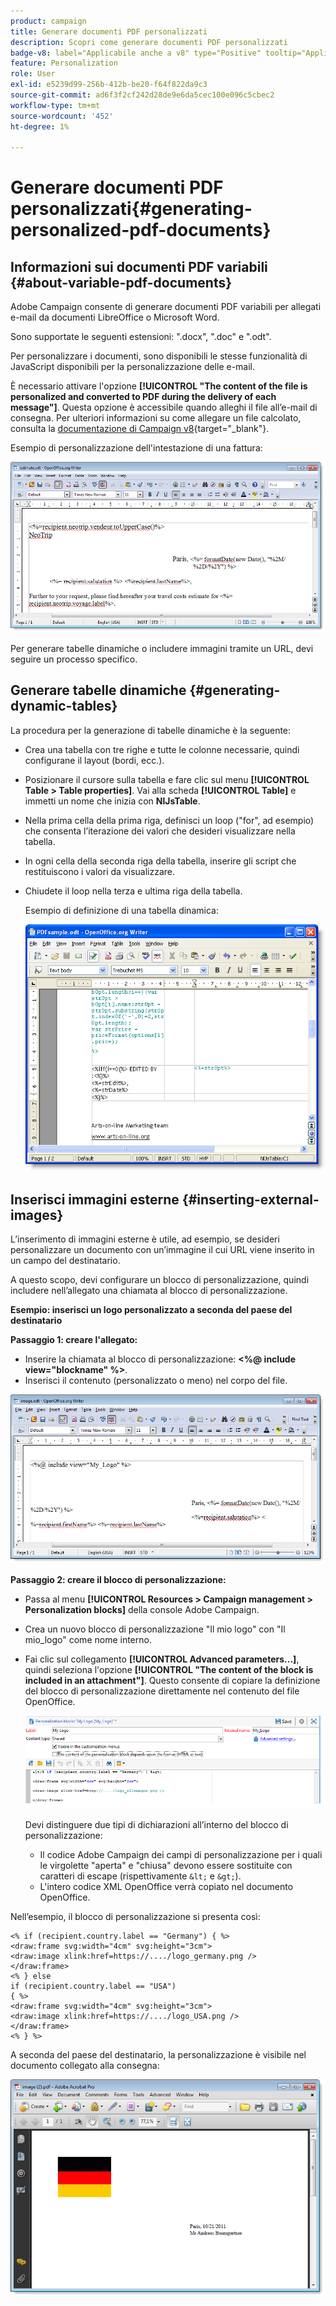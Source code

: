 ```yaml
---
product: campaign
title: Generare documenti PDF personalizzati
description: Scopri come generare documenti PDF personalizzati
badge-v8: label="Applicabile anche a v8" type="Positive" tooltip="Applicabile anche a Campaign v8"
feature: Personalization
role: User
exl-id: e5239d99-256b-412b-be20-f64f822da9c3
source-git-commit: ad6f3f2cf242d28de9e6da5cec100e096c5cbec2
workflow-type: tm+mt
source-wordcount: '452'
ht-degree: 1%

---
```


# Generare documenti PDF personalizzati{#generating-personalized-pdf-documents}

## Informazioni sui documenti PDF variabili {#about-variable-pdf-documents}

Adobe Campaign consente di generare documenti PDF variabili per allegati e-mail da documenti LibreOffice o Microsoft Word.

Sono supportate le seguenti estensioni: &quot;.docx&quot;, &quot;.doc&quot; e &quot;.odt&quot;.

Per personalizzare i documenti, sono disponibili le stesse funzionalità di JavaScript disponibili per la personalizzazione delle e-mail.

È necessario attivare l&#39;opzione **[!UICONTROL "The content of the file is personalized and converted to PDF during the delivery of each message"]**. Questa opzione è accessibile quando alleghi il file all’e-mail di consegna. Per ulteriori informazioni su come allegare un file calcolato, consulta la [documentazione di Campaign v8](https://experienceleague.adobe.com/docs/campaign/campaign-v8/send/emails/attaching-files.html?lang=it){target="_blank"}.

Esempio di personalizzazione dell&#39;intestazione di una fattura:

![](assets/s_ncs_pdf_simple.png)

Per generare tabelle dinamiche o includere immagini tramite un URL, devi seguire un processo specifico.

## Generare tabelle dinamiche {#generating-dynamic-tables}

La procedura per la generazione di tabelle dinamiche è la seguente:

* Crea una tabella con tre righe e tutte le colonne necessarie, quindi configurane il layout (bordi, ecc.).
* Posizionare il cursore sulla tabella e fare clic sul menu **[!UICONTROL Table > Table properties]**. Vai alla scheda **[!UICONTROL Table]** e immetti un nome che inizia con **NlJsTable**.
* Nella prima cella della prima riga, definisci un loop (&quot;for&quot;, ad esempio) che consenta l’iterazione dei valori che desideri visualizzare nella tabella.
* In ogni cella della seconda riga della tabella, inserire gli script che restituiscono i valori da visualizzare.
* Chiudete il loop nella terza e ultima riga della tabella.

  Esempio di definizione di una tabella dinamica:

  ![](assets/s_ncs_pdf_table.png)

## Inserisci immagini esterne {#inserting-external-images}

L’inserimento di immagini esterne è utile, ad esempio, se desideri personalizzare un documento con un’immagine il cui URL viene inserito in un campo del destinatario.

A questo scopo, devi configurare un blocco di personalizzazione, quindi includere nell’allegato una chiamata al blocco di personalizzazione.

**Esempio: inserisci un logo personalizzato a seconda del paese del destinatario**

**Passaggio 1: creare l&#39;allegato:**

* Inserire la chiamata al blocco di personalizzazione: **&lt;%@ include view=&quot;blockname&quot; %>**.
* Inserisci il contenuto (personalizzato o meno) nel corpo del file.

![](assets/s_ncs_open_office_blocdeperso.png)

**Passaggio 2: creare il blocco di personalizzazione:**

* Passa al menu **[!UICONTROL Resources > Campaign management > Personalization blocks]** della console Adobe Campaign.
* Crea un nuovo blocco di personalizzazione &quot;Il mio logo&quot; con &quot;Il mio_logo&quot; come nome interno.
* Fai clic sul collegamento **[!UICONTROL Advanced parameters...]**, quindi seleziona l&#39;opzione **[!UICONTROL "The content of the block is included in an attachment"]**. Questo consente di copiare la definizione del blocco di personalizzazione direttamente nel contenuto del file OpenOffice.

  ![](assets/s_ncs_pdf_bloc_option.png)

  Devi distinguere due tipi di dichiarazioni all’interno del blocco di personalizzazione:

   * Il codice Adobe Campaign dei campi di personalizzazione per i quali le virgolette &quot;aperta&quot; e &quot;chiusa&quot; devono essere sostituite con caratteri di escape (rispettivamente `&lt;` e `&gt;`).
   * L&#39;intero codice XML OpenOffice verrà copiato nel documento OpenOffice.

Nell’esempio, il blocco di personalizzazione si presenta così:

```
<% if (recipient.country.label == "Germany") { %>
<draw:frame svg:width="4cm" svg:height="3cm">
<draw:image xlink:href=https://..../logo_germany.png />
</draw:frame>
<% } else
if (recipient.country.label == "USA")
{ %>
<draw:frame svg:width="4cm" svg:height="3cm">
<draw:image xlink:href=https://..../logo_USA.png />
</draw:frame>
<% } %>
```

A seconda del paese del destinatario, la personalizzazione è visibile nel documento collegato alla consegna:

![](assets/s_ncs_pdf_result.png)
